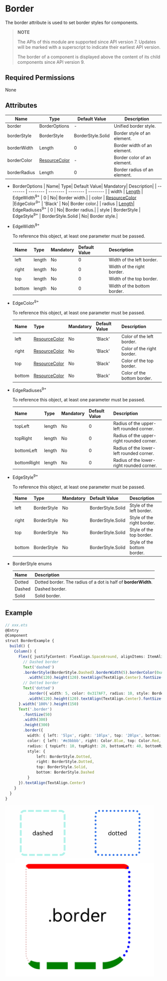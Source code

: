 # Border

The border attribute is used to set border styles for components.

>  **NOTE**
>
> The APIs of this module are supported since API version 7. Updates will be marked with a superscript to indicate their earliest API version.
>
> The border of a component is displayed above the content of its child components since API version 9.

## Required Permissions

None


## Attributes


| Name| Type| Default Value| Description|
| -------- | -------- | -------- | -------- |
| border       | BorderOptions | - | Unified border style.|
| borderStyle  | BorderStyle   | BorderStyle.Solid | Border style of an element.|
| borderWidth  | Length        | 0 | Border width of an element.|
| borderColor  | [ResourceColor](../../ui/ts-types.md) | - | Border color of an element.|
| borderRadius | Length        | 0 | Border radius of an element.|

- BorderOptions
  | Name| Type| Default Value| Mandatory| Description|
  | -------- | -------- | -------- | -------- | -------- |
  | width  | [Length](../../ui/ts-types.md) \| EdgeWidth<sup>9+</sup> | 0 | No| Border width.|
  | color  | [ResourceColor](../../ui/ts-types.md) \|EdgeColor<sup>9+</sup> | 'Black' | No| Border color.|
  | radius | [Length](../../ui/ts-types.md)\| EdgeRadiuses<sup>9+</sup> | 0 | No| Border radius.|
  | style  | BorderStyle \| EdgeStyle<sup>9+</sup> | BorderStyle.Solid | No| Border style.|


- EdgeWidth<sup>9+</sup>

  To reference this object, at least one parameter must be passed.

  | Name   | Type   | Mandatory | Default Value | Description                 |
  | ------ | ------ | --------- | ------------- | --------------------------- |
  | left   | length | No        | 0             | Width of the left border.   |
  | right  | length | No        | 0             | Width of the right border.  |
  | top    | length | No        | 0             | Width of the top border.    |
  | bottom | length | No        | 0             | Width of the bottom border. |

- EdgeColor<sup>9+</sup>

  To reference this object, at least one parameter must be passed.

  | Name   | Type                                  | Mandatory | Default Value | Description                 |
  | ------ | ------------------------------------- | --------- | ------------- | --------------------------- |
  | left   | [ResourceColor](../../ui/ts-types.md) | No        | 'Black'       | Color of the left border.   |
  | right  | [ResourceColor](../../ui/ts-types.md) | No        | 'Black'       | Color of the right border.  |
  | top    | [ResourceColor](../../ui/ts-types.md) | No        | 'Black'       | Color of the top border.    |
  | bottom | [ResourceColor](../../ui/ts-types.md) | No        | 'Black'       | Color of the bottom border. |
- EdgeRadiuses<sup>9+</sup>
  
  To reference this object, at least one parameter must be passed.
  
  | Name       | Type| Mandatory| Default Value| Description            |
  | ----------- | -------- | ---- | ------ | ---------------- |
  | topLeft     | length   | No  | 0      | Radius of the upper-left rounded corner.|
  | topRight    | length   | No  | 0      | Radius of the upper-right rounded corner.|
  | bottomLeft  | length   | No  | 0      | Radius of the lower-left rounded corner.|
  | bottomRight | length   | No  | 0      | Radius of the lower-right rounded corner.|
  
- EdgeStyle<sup>9+</sup>

  To reference this object, at least one parameter must be passed.

  | Name   | Type        | Mandatory | Default Value     | Description                 |
  | ------ | ----------- | --------- | ----------------- | --------------------------- |
  | left   | BorderStyle | No        | BorderStyle.Solid | Style of the left border.   |
  | right  | BorderStyle | No        | BorderStyle.Solid | Style of the right border.  |
  | top    | BorderStyle | No        | BorderStyle.Solid | Style of the top border.    |
  | bottom | BorderStyle | No        | BorderStyle.Solid | Style of the bottom border. |
- BorderStyle enums
  
  | Name| Description|
  | -------- | -------- |
  | Dotted | Dotted border. The radius of a dot is half of **borderWidth**.|
  | Dashed | Dashed border.|
  | Solid  | Solid border.|


## Example

```ts
// xxx.ets
@Entry
@Component
struct BorderExample {
  build() {
    Column() {
      Flex({ justifyContent: FlexAlign.SpaceAround, alignItems: ItemAlign.Center }) {
        // Dashed border
        Text('dashed')
        .borderStyle(BorderStyle.Dashed).borderWidth(5).borderColor(0xAFEEEE).borderRadius(10)
          .width(120).height(120).textAlign(TextAlign.Center).fontSize(16)
        // Dotted border
        Text('dotted')
          .border({ width: 5, color: 0x317AF7, radius: 10, style: BorderStyle.Dotted })
          .width(120).height(120).textAlign(TextAlign.Center).fontSize(16)
      }.width('100%').height(150)
      Text('.border')
        .fontSize(50)
        .width(300)
        .height(300)
        .border({
          width: { left: '5lpx', right: '10lpx', top: '20lpx', bottom: '30lpx' },
          color: { left: '#e3bbbb', right: Color.Blue, top: Color.Red, bottom: Color.Green },
          radius: { topLeft: 10, topRight: 20, bottomLeft: 40, bottomRight: 80 },
          style: {
              left: BorderStyle.Dotted,
              right: BorderStyle.Dotted,
              top: BorderStyle.Solid,
              bottom: BorderStyle.Dashed
          }
      }).textAlign(TextAlign.Center)
    }
  }
}
```

![en-us_image_0000001211898466](figures/en-us_image_0000001211898466.gif)
